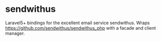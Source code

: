 # sendwithus
Laravel5+ bindings for the excellent email service sendwithus. Wraps https://github.com/sendwithus/sendwithus_php with a facade and client manager.
